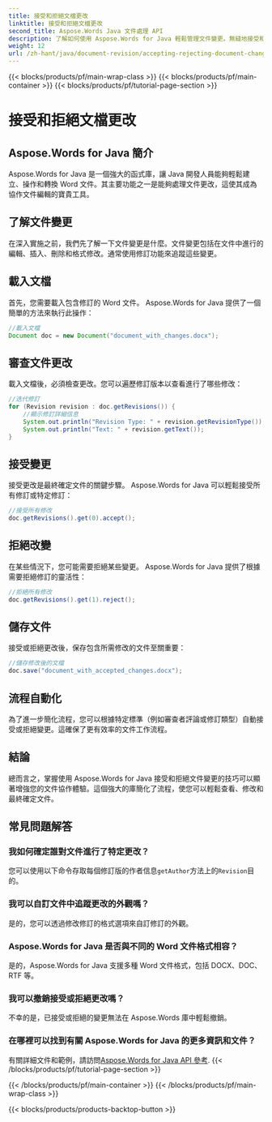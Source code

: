 ```yaml
---
title: 接受和拒絕文檔更改
linktitle: 接受和拒絕文檔更改
second_title: Aspose.Words Java 文件處理 API
description: 了解如何使用 Aspose.Words for Java 輕鬆管理文件變更。無縫地接受和拒絕修訂。
weight: 12
url: /zh-hant/java/document-revision/accepting-rejecting-document-changes/
---
```


{{< blocks/products/pf/main-wrap-class >}}
{{< blocks/products/pf/main-container >}}
{{< blocks/products/pf/tutorial-page-section >}}

# 接受和拒絕文檔更改


## Aspose.Words for Java 簡介

Aspose.Words for Java 是一個強大的函式庫，讓 Java 開發人員能夠輕鬆建立、操作和轉換 Word 文件。其主要功能之一是能夠處理文件更改，這使其成為協作文件編輯的寶貴工具。

## 了解文件變更

在深入實施之前，我們先了解一下文件變更是什麼。文件變更包括在文件中進行的編輯、插入、刪除和格式修改。通常使用修訂功能來追蹤這些變更。

## 載入文檔

首先，您需要載入包含修訂的 Word 文件。 Aspose.Words for Java 提供了一個簡單的方法來執行此操作：

```java
//載入文檔
Document doc = new Document("document_with_changes.docx");
```

## 審查文件更改

載入文檔後，必須檢查更改。您可以遍歷修訂版本以查看進行了哪些修改：

```java
//迭代修訂
for (Revision revision : doc.getRevisions()) {
    //顯示修訂詳細信息
    System.out.println("Revision Type: " + revision.getRevisionType());
    System.out.println("Text: " + revision.getText());
}
```

## 接受變更

接受更改是最終確定文件的關鍵步驟。 Aspose.Words for Java 可以輕鬆接受所有修訂或特定修訂：

```java
//接受所有修改
doc.getRevisions().get(0).accept();
```

## 拒絕改變

在某些情況下，您可能需要拒絕某些變更。 Aspose.Words for Java 提供了根據需要拒絕修訂的靈活性：

```java
//拒絕所有修改
doc.getRevisions().get(1).reject();
```

## 儲存文件

接受或拒絕更改後，保存包含所需修改的文件至關重要：

```java
//儲存修改後的文檔
doc.save("document_with_accepted_changes.docx");
```

## 流程自動化

為了進一步簡化流程，您可以根據特定標準（例如審查者評論或修訂類型）自動接受或拒絕變更。這確保了更有效率的文件工作流程。

## 結論

總而言之，掌握使用 Aspose.Words for Java 接受和拒絕文件變更的技巧可以顯著增強您的文件協作體驗。這個強大的庫簡化了流程，使您可以輕鬆查看、修改和最終確定文件。

## 常見問題解答

### 我如何確定誰對文件進行了特定更改？

您可以使用以下命令存取每個修訂版的作者信息`getAuthor`方法上的`Revision`目的。

### 我可以自訂文件中追蹤更改的外觀嗎？

是的，您可以透過修改修訂的格式選項來自訂修訂的外觀。

### Aspose.Words for Java 是否與不同的 Word 文件格式相容？

是的，Aspose.Words for Java 支援多種 Word 文件格式，包括 DOCX、DOC、RTF 等。

### 我可以撤銷接受或拒絕更改嗎？

不幸的是，已接受或拒絕的變更無法在 Aspose.Words 庫中輕鬆撤銷。

### 在哪裡可以找到有關 Aspose.Words for Java 的更多資訊和文件？

有關詳細文件和範例，請訪問[Aspose.Words for Java API 參考](https://reference.aspose.com/words/java/).
{{< /blocks/products/pf/tutorial-page-section >}}

{{< /blocks/products/pf/main-container >}}
{{< /blocks/products/pf/main-wrap-class >}}

{{< blocks/products/products-backtop-button >}}

